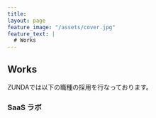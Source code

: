 ```yaml
---
title: 
layout: page
feature_image: "/assets/cover.jpg"
feature_text: |
  # Works
---
```


## Works

ZUNDAでは以下の職種の採用を行なっております。

### SaaS ラボ

